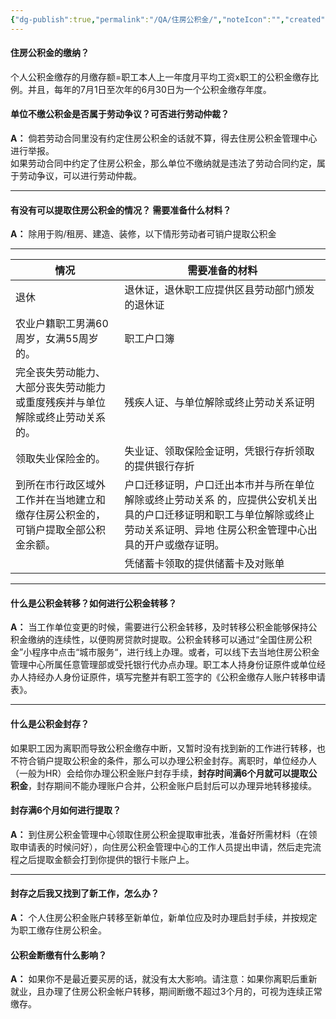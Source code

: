```yaml
---
{"dg-publish":true,"permalink":"/QA/住房公积金/","noteIcon":"","created":"2025-03-28T12:53:31.495+08:00"}
---
```




#### 住房公积金的缴纳？
个人公积金缴存的月缴存额=职工本人上一年度月平均工资x职工的公积金缴存比例。并且，每年的7月1日至次年的6月30日为一个公积金缴存年度。

#### 单位不缴公积金是否属于劳动争议？可否进行劳动仲裁？  
**A：** 倘若劳动合同里没有约定住房公积金的话就不算，得去住房公积金管理中心进行举报。    
如果劳动合同中约定了住房公积金，那么单位不缴纳就是违法了劳动合同约定，属于劳动争议，可以进行劳动仲裁。

---

#### 有没有可以提取住房公积金的情况？  需要准备什么材料？  
**A：** 除用于购/租房、建造、装修，以下情形劳动者可销户提取公积金

---

| 情况                                       | 需要准备的材料                                                                                  |
| ---------------------------------------- | ---------------------------------------------------------------------------------------- |
| 退休                                       | 退休证，退休职工应提供区县劳动部门颁发的退休证                                                                  |
| 农业户籍职工男满60周岁，女满55周岁的。                    | 职工户口簿                                                                                    |
| 完全丧失劳动能力、大部分丧失劳动能力或重度残疾并与单位解除或终止劳动关系的。   | 残疾人证、与单位解除或终止劳动关系证明                                                                      |
| 领取失业保险金的。                                | 失业证、领取保险金证明，凭银行存折领取的提供银行存折                                                               |
| 到所在市行政区域外工作并在当地建立和缴存住房公积金的，可销户提取全部公积金余额。 | 户口迁移证明，户口迁出本市并与所在单位解除或终止劳动关系 的，应提供公安机关出具的户口迁移证明和职工与单位解除或终止劳动关系证明、异地 住房公积金管理中心出具的开户或缴存证明。 |
|                                          | 凭储蓄卡领取的提供储蓄卡及对账单                                                                         |

---

#### 什么是公积金转移？如何进行公积金转移？  

**A：** 当工作单位变更的时候，需要进行公积金转移，及时转移公积金能够保持公积金缴纳的连续性，以便购房贷款时提取。公积金转移可以通过“全国住房公积金”小程序中点击“城市服务“，进行线上办理。或者，可以线下去当地住房公积金管理中心所属任意管理部或受托银行代办点办理。职工本人持身份证原件或单位经办人持经办人身份证原件，填写完整并有职工签字的《公积金缴存人账户转移申请表》。

---

#### 什么是公积金封存？  
如果职工因为离职而导致公积金缴存中断，又暂时没有找到新的工作进行转移，也不符合销户提取公积金的条件，那么可以办理公积金封存。离职时，单位经办人（一般为HR）会给你办理公积金账户封存手续，**封存时间满6个月就可以提取公积金**，封存期间不能办理账户合并，公积金账户启封后可以办理异地转移接续。

#### 封存满6个月如何进行提取？  
**A：** 到住房公积金管理中心领取住房公积金提取审批表，准备好所需材料（在领取申请表的时候问好），向住房公积金管理中心的工作人员提出申请，然后走完流程之后提取金额会打到你提供的银行卡账户上。

---

#### 封存之后我又找到了新工作，怎么办？  
**A：** 个人住房公积金账户转移至新单位，新单位应及时办理启封手续，并按规定为职工缴存住房公积金。

#### 公积金断缴有什么影响？  
**A：** 如果你不是最近要买房的话，就没有太大影响。请注意：如果你离职后重新就业，且办理了住房公积金帐户转移，期间断缴不超过3个月的，可视为连续正常缴存。
